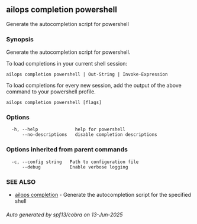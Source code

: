 ## ailops completion powershell

Generate the autocompletion script for powershell

### Synopsis

Generate the autocompletion script for powershell.

To load completions in your current shell session:

	ailops completion powershell | Out-String | Invoke-Expression

To load completions for every new session, add the output of the above command
to your powershell profile.


```
ailops completion powershell [flags]
```

### Options

```
  -h, --help              help for powershell
      --no-descriptions   disable completion descriptions
```

### Options inherited from parent commands

```
  -c, --config string   Path to configuration file
      --debug           Enable verbose logging
```

### SEE ALSO

* [ailops completion](ailops_completion.md)	 - Generate the autocompletion script for the specified shell

###### Auto generated by spf13/cobra on 13-Jun-2025
